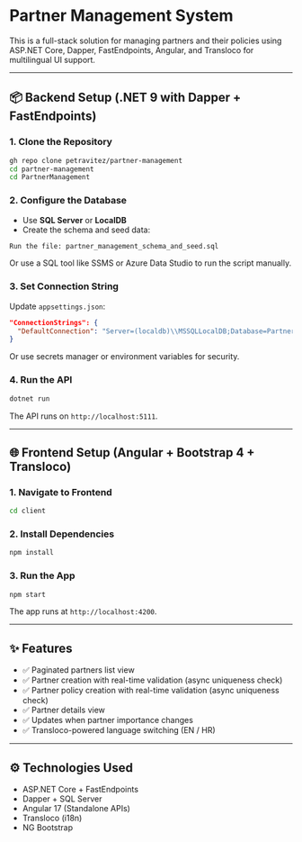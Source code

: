 
# Partner Management System

This is a full-stack solution for managing partners and their policies using ASP.NET Core, Dapper, FastEndpoints, Angular, and Transloco for multilingual UI support.

---

## 📦 Backend Setup (.NET 9 with Dapper + FastEndpoints)

### 1. Clone the Repository

```bash
gh repo clone petravitez/partner-management
cd partner-management
cd PartnerManagement
```

### 2. Configure the Database

- Use **SQL Server** or **LocalDB**
- Create the schema and seed data:

```bash
Run the file: partner_management_schema_and_seed.sql
```

Or use a SQL tool like SSMS or Azure Data Studio to run the script manually.

### 3. Set Connection String

Update `appsettings.json`:

```json
"ConnectionStrings": {
  "DefaultConnection": "Server=(localdb)\\MSSQLLocalDB;Database=PartnerManagement;Trusted_Connection=True;"
}
```

Or use secrets manager or environment variables for security.

### 4. Run the API

```bash
dotnet run
```

The API runs on `http://localhost:5111`.

---

## 🌐 Frontend Setup (Angular + Bootstrap 4 + Transloco)

### 1. Navigate to Frontend

```bash
cd client
```

### 2. Install Dependencies

```bash
npm install
```

### 3. Run the App

```bash
npm start
```

The app runs at `http://localhost:4200`.

---

## ✨ Features

- ✅ Paginated partners list view
- ✅ Partner creation with real-time validation (async uniqueness check)
- ✅ Partner policy creation with real-time validation (async uniqueness check)
- ✅ Partner details view
- ✅ Updates when partner importance changes
- ✅ Transloco-powered language switching (EN / HR)


---

## ⚙️ Technologies Used

- ASP.NET Core + FastEndpoints
- Dapper + SQL Server
- Angular 17 (Standalone APIs)
- Transloco (i18n)
- NG Bootstrap

